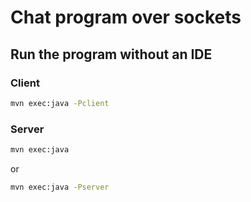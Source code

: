 # Chat program over sockets

## Run the program without an IDE

### Client

```zsh
mvn exec:java -Pclient
```

### Server

```zsh
mvn exec:java
```

or

```zsh
mvn exec:java -Pserver
```    
